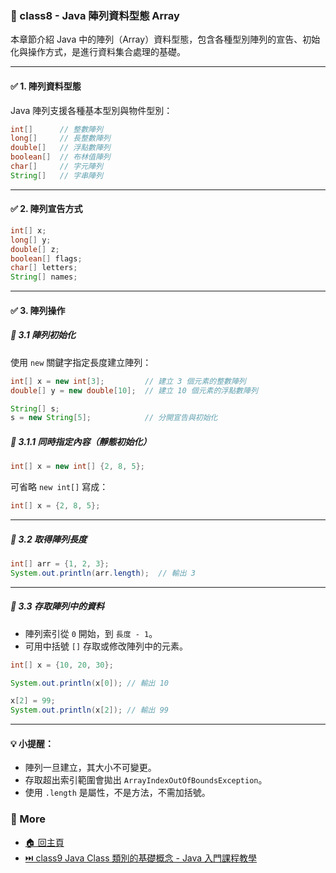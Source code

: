 ### 📘 class8 - Java 陣列資料型態 Array

本章節介紹 Java 中的陣列（Array）資料型態，包含各種型別陣列的宣告、初始化與操作方式，是進行資料集合處理的基礎。

---

#### ✅ 1. 陣列資料型態

Java 陣列支援各種基本型別與物件型別：

```java
int[]      // 整數陣列
long[]     // 長整數陣列
double[]   // 浮點數陣列
boolean[]  // 布林值陣列
char[]     // 字元陣列
String[]   // 字串陣列
```

---

#### ✅ 2. 陣列宣告方式

```java
int[] x;
long[] y;
double[] z;
boolean[] flags;
char[] letters;
String[] names;
```

---

#### ✅ 3. 陣列操作

##### 📌 3.1 陣列初始化

使用 `new` 關鍵字指定長度建立陣列：

```java
int[] x = new int[3];         // 建立 3 個元素的整數陣列
double[] y = new double[10];  // 建立 10 個元素的浮點數陣列

String[] s;
s = new String[5];            // 分開宣告與初始化
```

##### 📌 3.1.1 同時指定內容（靜態初始化）

```java
int[] x = new int[] {2, 8, 5};
```

可省略 `new int[]` 寫成：

```java
int[] x = {2, 8, 5};
```

---

##### 📏 3.2 取得陣列長度

```java
int[] arr = {1, 2, 3};
System.out.println(arr.length);  // 輸出 3
```

---

##### 🎯 3.3 存取陣列中的資料

- 陣列索引從 `0` 開始，到 `長度 - 1`。
- 可用中括號 `[]` 存取或修改陣列中的元素。

```java
int[] x = {10, 20, 30};

System.out.println(x[0]); // 輸出 10

x[2] = 99;
System.out.println(x[2]); // 輸出 99
```

---

#### 💡 小提醒：
- 陣列一旦建立，其大小不可變更。
- 存取超出索引範圍會拋出 `ArrayIndexOutOfBoundsException`。
- 使用 `.length` 是屬性，不是方法，不需加括號。

### 📎 More
* [🏠 回主頁](../README.md)
* [⏭️ class9 Java Class 類別的基礎概念 - Java 入門課程教學](../class9%20Java%20Class%20類別的基礎概念%20-%20Java%20入門課程教學/README.md)